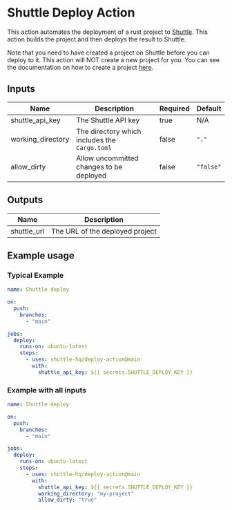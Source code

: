# Shuttle Deploy Action

This action automates the deployment of a rust project to [Shuttle](https://www.shuttle.rs/). This action builds the project and then deploys the result to Shuttle.

Note that you need to have created a project on Shuttle before you can deploy to it. This action will NOT create a new project for you.
You can see the documentation on how to create a project [here](https://docs.shuttle.rs/introduction/quick-start).

## Inputs

| Name | Description | Required | Default |
| --- | --- | --- | --- |
| shuttle_api_key | The Shuttle API key | true | N/A |
| working_directory | The directory which includes the `Cargo.toml` | false | `"."` |
| allow_dirty | Allow uncommitted changes to be deployed | false | `"false"` |

## Outputs

| Name | Description |
| --- | --- |
| shuttle_url | The URL of the deployed project |

## Example usage

### Typical Example

```yaml
name: Shuttle deploy

on:
  push:
    branches:
      - "main"

jobs:
  deploy:
    runs-on: ubuntu-latest
    steps:
      - uses: shuttle-hq/deploy-action@main
        with:
          shuttle_api_key: ${{ secrets.SHUTTLE_DEPLOY_KEY }}
```

### Example with all inputs

```yaml
name: Shuttle deploy

on:
  push:
    branches:
      - "main"

jobs:
  deploy:
    runs-on: ubuntu-latest
    steps:
      - uses: shuttle-hq/deploy-action@main
        with:
          shuttle_api_key: ${{ secrets.SHUTTLE_DEPLOY_KEY }}
          working_directory: "my-project"
          allow_dirty: "true"
```
